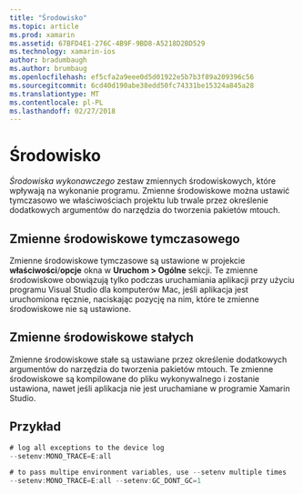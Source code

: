 ```yaml
---
title: "Środowisko"
ms.topic: article
ms.prod: xamarin
ms.assetid: 67BFD4E1-276C-4B9F-9BD8-A5218D2BD529
ms.technology: xamarin-ios
author: bradumbaugh
ms.author: brumbaug
ms.openlocfilehash: ef5cfa2a9eee0d5d01922e5b7b3f89a209396c56
ms.sourcegitcommit: 6cd40d190abe38edd50fc74331be15324a845a28
ms.translationtype: MT
ms.contentlocale: pl-PL
ms.lasthandoff: 02/27/2018
---
```

# <a name="environment"></a>Środowisko

*Środowiska wykonawczego* zestaw zmiennych środowiskowych, które wpływają na wykonanie programu. Zmienne środowiskowe można ustawić tymczasowo we właściwościach projektu lub trwale przez określenie dodatkowych argumentów do narzędzia do tworzenia pakietów mtouch.

## <a name="temporary-environment-variables"></a>Zmienne środowiskowe tymczasowego

Zmienne środowiskowe tymczasowe są ustawione w projekcie **właściwości**/**opcje** okna w **Uruchom > Ogólne** sekcji. Te zmienne środowiskowe obowiązują tylko podczas uruchamiania aplikacji przy użyciu programu Visual Studio dla komputerów Mac, jeśli aplikacja jest uruchomiona ręcznie, naciskając pozycję na nim, które te zmienne środowiskowe nie są ustawione.

## <a name="permanent-environment-variables"></a>Zmienne środowiskowe stałych

Zmienne środowiskowe stałe są ustawiane przez określenie dodatkowych argumentów do narzędzia do tworzenia pakietów mtouch. Te zmienne środowiskowe są kompilowane do pliku wykonywalnego i zostanie ustawiona, nawet jeśli aplikacja nie jest uruchamiane w programie Xamarin Studio.

## <a name="example"></a>Przykład

```csharp
# log all exceptions to the device log
--setenv:MONO_TRACE=E:all

# to pass multipe environment variables, use --setenv multiple times
--setenv:MONO_TRACE=E:all --setenv:GC_DONT_GC=1
```

